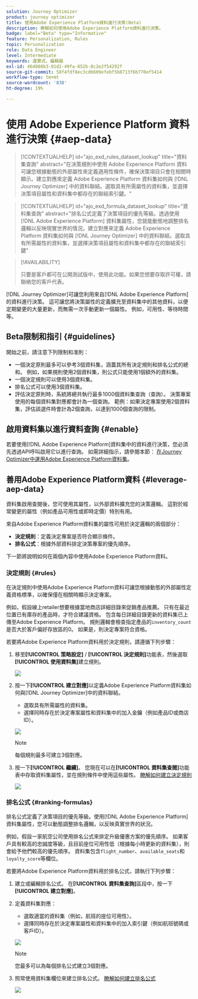 ```yaml
---
solution: Journey Optimizer
product: journey optimizer
title: 使用Adobe Experience Platform資料進行決策(Beta)
description: 瞭解如何使用Adobe Experience Platform資料進行決策。
badge: label="Beta" type="Informative"
feature: Personalization, Rules
topic: Personalization
role: Data Engineer
level: Intermediate
keywords: 運算式，編輯器
exl-id: 46d868b3-01d2-49fa-852b-8c2e2f54292f
source-git-commit: 58f4fdf8ec3cdb609efebf5b8713f6b770ef5414
workflow-type: tm+mt
source-wordcount: '838'
ht-degree: 19%

---
```


# 使用 Adobe Experience Platform 資料進行決策 {#aep-data}

>[!CONTEXTUALHELP]
>id="ajo_exd_rules_dataset_lookup"
>title="資料集查詢"
>abstract="在決策規則中使用 Adobe Experience Platform 資料可讓您根據動態的外部屬性來定義適用性條件，確保決策項目只會在相關時顯示。建立對應來定義 Adobe Experience Platform 資料集如何與 [!DNL Journey Optimizer] 中的資料聯結。選取具有所需屬性的資料集，並選擇決策項目屬性和資料集中都存在的聯結索引鍵。"

>[!CONTEXTUALHELP]
>id="ajo_exd_formula_dataset_lookup"
>title="資料集查詢"
>abstract="排名公式定義了決策項目的優先等級。透過使用 [!DNL Adobe Experience Platform] 資料集屬性，您就能動態地調整排名邏輯以反映現實世界的情況。建立對應來定義 Adobe Experience Platform 資料集如何與 [!DNL Journey Optimizer] 中的資料聯結。選取具有所需屬性的資料集，並選擇決策項目屬性和資料集中都存在的聯結索引鍵"

>[!AVAILABILITY]
>
>只要是客戶都可在公開測試版中，使用此功能。如果您想要存取許可權，請聯絡您的客戶代表。

[!DNL Journey Optimizer]可讓您利用來自[!DNL Adobe Experience Platform]的資料進行決策。 這可讓您將決策屬性的定義擴充至資料集中的其他資料，以便定期變更的大量更新，而無需一次手動更新一個屬性。 例如，可用性、等待時間等。

## Beta限制和指引 {#guidelines}

開始之前，請注意下列限制和准則：

* 一個決定原則最多可以參考3個資料集，涵蓋其所有決定規則和排名公式的總和。 例如，如果規則使用2個資料集，則公式只能使用1個額外的資料集。
* 一個決定規則可以使用3個資料集。
* 排名公式可以使用3個資料集。
* 評估決定原則時，系統將總共執行最多1000個資料集查詢（查詢）。 決策專案使用的每個資料集對應都會計為一個查詢。 範例：如果決定專案使用2個資料集，評估該選件時會計為2個查詢，以達到1000個查詢的限制。

## 啟用資料集以進行資料查詢 {#enable}

若要使用[!DNL Adobe Experience Platform]資料集中的資料進行決策，您必須先透過API呼叫啟用它以進行查詢。 如需詳細指示，請參閱本節： [在Journey Optimizer中運用Adobe Experience Platform資料集](../data/lookup-aep-data.md)。

## 善用Adobe Experience Platform資料 {#leverage-aep-data}

資料集啟用查閱後，您可使用其屬性，以外部資料擴充您的決策邏輯。 這對於經常變更的屬性（例如產品可用性或即時定價）特別有用。

來自Adobe Experience Platform資料集的屬性可用於決定邏輯的兩個部分：

* **決定規則**：定義決定專案是否符合顯示條件。
* **排名公式**：根據外部資料排定決策專案的優先順序。

下一節將說明如何在兩個內容中使用Adobe Experience Platform資料。

### 決定規則 {#rules}

在決定規則中使用Adobe Experience Platform資料可讓您根據動態的外部屬性定義資格標準，以確保僅在相關時顯示決定專案。

例如，假設線上retailer想要根據當地商店詳細目錄來促銷產品推薦。 只有在最近位置已有庫存的產品時，才符合建議資格。 包含每日詳細目錄更新的資料集已上傳至Adobe Experience Platform。 規則邏輯會檢查指定產品的`inventory_count`是否大於客戶偏好存放區的0。 如果是，則決定專案符合資格。

若要將Adobe Experience Platform資料用於決定規則，請遵循下列步驟：

1. 移至&#x200B;**[!UICONTROL 策略設定]** / **[!UICONTROL 決定規則]**&#x200B;功能表，然後選取&#x200B;**[!UICONTROL 使用資料集]**&#x200B;建立規則。

   ![](assets/exd-lookup-rule.png)

1. 按一下&#x200B;**[!UICONTROL 建立對應]**&#x200B;以定義Adobe Experience Platform資料集如何與[!DNL Journey Optimizer]中的資料聯結。

   * 選取具有所需屬性的資料集。
   * 選擇同時存在於決定專案屬性和資料集中的加入金鑰（例如產品ID或商店ID）。

   ![](assets/exd-lookup-mapping.png)

   >[!NOTE]
   >
   >每個規則最多可建立3個對應。

1. 按一下&#x200B;**[!UICONTROL 繼續]**。 您現在可以在&#x200B;**[!UICONTROL 資料集查閱]**&#x200B;功能表中存取資料集屬性，並在規則條件中使用這些屬性。 [瞭解如何建立決定規則](../experience-decisioning/rules.md#create)

   ![](assets/exd-lookup-menu.png)

### 排名公式 {#ranking-formulas}

排名公式定義了決策項目的優先等級。使用[!DNL Adobe Experience Platform]資料集屬性，您可以動態調整排名邏輯，以反映真實世界的狀況。

例如，假設一家航空公司使用排名公式來排定升級優惠方案的優先順序。 如果客戶具有較高的忠誠度等級，且目前座位可用性低（根據每小時更新的資料集），則會給予他們較高的優先順序。 資料集包含`flight_number`、`available_seats`和`loyalty_score`等欄位。

若要將Adobe Experience Platform資料用於排名公式，請執行下列步驟：

1. 建立或編輯排名公式。 在&#x200B;**[!UICONTROL 資料集查詢]**&#x200B;區段中，按一下&#x200B;**[!UICONTROL 建立對應]**。

1. 定義資料集對應：

   * 選取適當的資料集（例如，航班的座位可用性）。
   * 選擇同時存在於決定專案屬性和資料集中的加入索引鍵（例如航班號碼或客戶ID）。

   ![](assets/exd-lookup-formula-mapping.png)

   >[!NOTE]
   >
   >您最多可以為每個排名公式建立3個對應。

1. 照常使用資料集欄位來建立排名公式。 [瞭解如何建立排名公式](ranking/ranking-formulas.md#create-ranking-formula)

   ![](assets/exd-lookup-formula-criteria.png)
